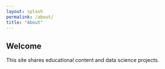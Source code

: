 ```yaml
---
layout: splash
permalink: /about/
title: "About"
---
```


## Welcome 

This site shares educational content and data science projects.